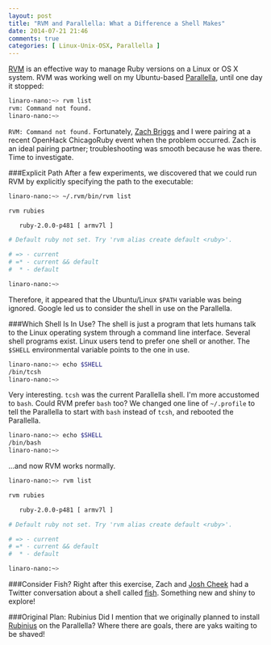 ```yaml
---
layout: post
title: "RVM and Parallella: What a Difference a Shell Makes"
date: 2014-07-21 21:46
comments: true
categories: [ Linux-Unix-OSX, Parallella ]
---
```

[RVM](/blog/2013/05/16/upgrading-ruby-with-rvm/) is an effective way to manage Ruby versions on a Linux or OS X system. RVM was working well on my Ubuntu-based [Parallella](/blog/2014/07/07/parallella-quick-start-guide-with-gotchas/), until one day it stopped:

```bash
linaro-nano:~> rvm list
rvm: Command not found.
linaro-nano:~>

```
`RVM: Command not found.` Fortunately, [Zach Briggs](https://twitter.com/theotherzach) and I were pairing at a recent OpenHack ChicagoRuby event when the problem occurred. Zach is an ideal pairing partner; troubleshooting was smooth because he was there. Time to investigate.
<!--more-->
###Explicit Path
After a few experiments, we discovered that we could run RVM by explicitly specifying the path to the executable:

```bash
linaro-nano:~> ~/.rvm/bin/rvm list

rvm rubies

   ruby-2.0.0-p481 [ armv7l ]

# Default ruby not set. Try 'rvm alias create default <ruby>'.

# => - current
# =* - current && default
#  * - default

linaro-nano:~>

```

Therefore, it appeared that the Ubuntu/Linux `$PATH` variable was being ignored. Google led us to consider the shell in use on the Parallella.

###Which Shell Is In Use?
The shell is just a program that lets humans talk to the Linux operating system through a command line interface. Several shell programs exist. Linux users tend to prefer one shell or another. The `$SHELL` environmental variable points to the one in use.

```bash
linaro-nano:~> echo $SHELL
/bin/tcsh
linaro-nano:~>

```

Very interesting. `tcsh` was the current Parallella shell. I'm more accustomed to `bash`. Could RVM prefer `bash` too? We changed one line of `~/.profile` to tell the Parallella to start with `bash` instead of `tcsh`, and rebooted the Parallella.

```bash
linaro-nano:~> echo $SHELL
/bin/bash
linaro-nano:~>

```
...and now RVM works normally.


```bash
linaro-nano:~> rvm list

rvm rubies

   ruby-2.0.0-p481 [ armv7l ]

# Default ruby not set. Try 'rvm alias create default <ruby>'.

# => - current
# =* - current && default
#  * - default

linaro-nano:~>

```

###Consider Fish?
Right after this exercise, Zach and [Josh Cheek](htp://twitter.com/josh_cheek) had a Twitter conversation about a shell called [fish](http://fishshell.com/). Something new and shiny to explore!

###Original Plan: Rubinius
Did I mention that we originally planned to install [Rubinius](/blog/2014/02/06/installing-rubinius-using-rvm/) on the Parallella? Where there are goals, there are yaks waiting to be shaved!

